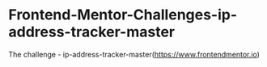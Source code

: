 # Frontend-Mentor-Challenges-ip-address-tracker-master
 The challenge - ip-address-tracker-master(https://www.frontendmentor.io)
